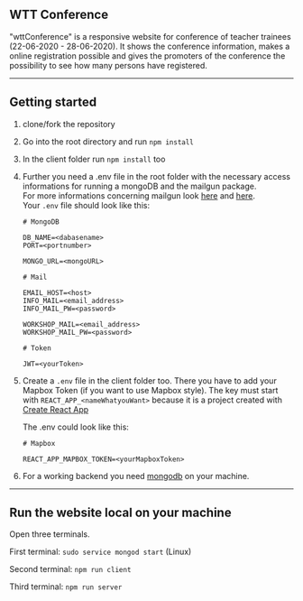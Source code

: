 ## WTT Conference

"wttConference" is a responsive website for conference of teacher trainees (22-06-2020 - 28-06-2020).
It shows the conference information, makes a online registration possible and gives the promoters of the conference the possibility to see how many persons have registered.

---

## Getting started

1. clone/fork the repository

2. Go into the root directory and run `npm install`

3. In the client folder run `npm install` too

4. Further you need a .env file in the root folder with the necessary access informations for running a mongoDB and the mailgun package.  
   For more informations concerning mailgun look [here](https://github.com/mailgun/mailgun-js) and [here](https://www.mailgun.com/).  
   Your `.env` file should look like this:

   ```
   # MongoDB

   DB_NAME=<dabasename>
   PORT=<portnumber>

   MONGO_URL=<mongoURL>

   # Mail

   EMAIL_HOST=<host>
   INFO_MAIL=<email_address>
   INFO_MAIL_PW=<password>

   WORKSHOP_MAIL=<email_address>
   WORKSHOP_MAIL_PW=<password>

   # Token

   JWT=<yourToken>
   ```

5) Create a `.env` file in the client folder too. There you have to add your Mapbox Token (if you want to use Mapbox style). The key must start with `REACT_APP_<nameWhatyouWant>` because it is a project created with [Create React App](https://github.com/facebook/create-react-app)

   The .env could look like this:

   ```
   # Mapbox

   REACT_APP_MAPBOX_TOKEN=<yourMapboxToken>

   ```

6) For a working backend you need [mongodb](https://docs.mongodb.com/manual/administration/install-community/) on your machine.

---

## Run the website local on your machine

Open three terminals.

First terminal: `sudo service mongod start` (Linux)

Second terminal: `npm run client`

Third terminal: `npm run server`
